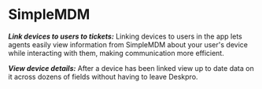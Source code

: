 SimpleMDM
======

***Link devices to users to tickets:*** Linking devices to users in the app lets agents easily view information from SimpleMDM about your user's device while interacting with them, making communication more efficient.

***View device details:*** After a device has been linked view up to date data on it across dozens of fields without having to leave Deskpro.
